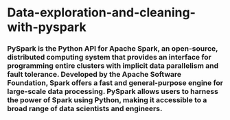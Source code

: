 # Data-exploration-and-cleaning-with-pyspark
### PySpark is the Python API for Apache Spark, an open-source, distributed computing system that provides an interface for programming entire clusters with implicit data parallelism and fault tolerance. Developed by the Apache Software Foundation, Spark offers a fast and general-purpose engine for large-scale data processing. PySpark allows users to harness the power of Spark using Python, making it accessible to a broad range of data scientists and engineers.
